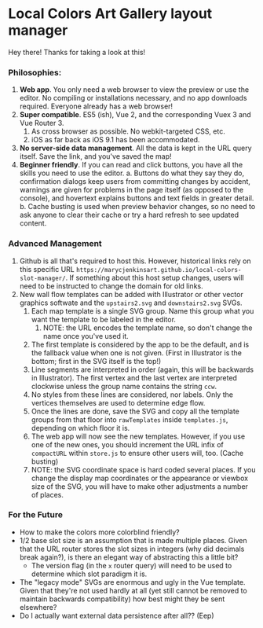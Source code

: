 # Local Colors Art Gallery layout manager

Hey there! Thanks for taking a look at this!

### Philosophies:

1. **Web app**. You only need a web browser to view the preview or use the editor. No compiling or installations necessary, and no app downloads required. Everyone already has a web browser!
2. **Super compatible**. ES5 (ish), Vue 2, and the corresponding Vuex 3 and Vue Router 3.
	1. As cross browser as possible. No webkit-targeted CSS, etc.
	2. iOS as far back as iOS 9.1 has been accommodated.
3. **No server-side data management**. All the data is kept in the URL query itself. Save the link, and you've saved the map!
4. **Beginner friendly**. If you can read and click buttons, you have all the skills you need to use the editor.
	a. Buttons do what they say they do, confirmation dialogs keep users from committing changes by accident, warnings are given for problems in the page itself (as opposed to the console), and hovertext explains buttons and text fields in greater detail.
	b. Cache busting is used when preview behavior changes, so no need to ask anyone to clear their cache or try a hard refresh to see updated content.

### Advanced Management

1. Github is all that's required to host this. However, historical links rely on this specific URL `https://marycjenkinsart.github.io/local-colors-slot-manager/`. If something about this host setup changes, users will need to be instructed to change the domain for old links.
2. New wall flow templates can be added with Illustrator or other vector graphics softwate and the `upstairs2.svg` and `downstairs2.svg` SVGs.
	1. Each map template is a single SVG group. Name this group what you want the template to be labeled in the editor.
		1. NOTE: the URL encodes the template name, so don't change the name once you've used it.
	2. The first template is considered by the app to be the default, and is the fallback value when one is not given. (First in Illustrator is the bottom; first in the SVG itself is the top!)
	3. Line segments are interpreted in order (again, this will be backwards in Illustrator). The first vertex and the last vertex are interpreted clockwise unless the group name contains the string `ccw`.
	4. No styles from these lines are considered, nor labels. Only the vertices themselves are used to determine edge flow.
	5. Once the lines are done, save the SVG and copy all the template groups from that floor into `rawTemplates` inside `templates.js`, depending on which floor it is.
	6. The web app will now see the new templates. However, if you use one of the new ones, you should increment the URL infix of `compactURL` within `store.js` to ensure other users will, too. (Cache busting)
	7. NOTE: the SVG coordinate space is hard coded several places. If you change the display map coordinates or the appearance or viewbox size of the SVG, you will have to make other adjustments a number of places.

### For the Future

- How to make the colors more colorblind friendly?
- 1/2 base slot size is an assumption that is made multiple places. Given that the URL router stores the slot sizes in integers (why did decimals break again?), is there an elegant way of abstracting this a little bit?
	- The version flag (in the `x` router query) will need to be used to determine which slot paradigm it is.
- The "legacy mode" SVGs are enormous and ugly in the Vue template. Given that they're not used hardly at all (yet still cannot be removed to maintain backwards compatibility) how best might they be sent elsewhere?
- Do I actually want external data persistence after all?? (Eep)
